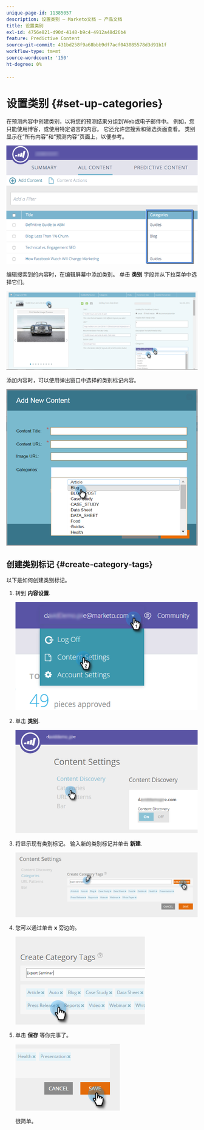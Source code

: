 ```yaml
---
unique-page-id: 11385057
description: 设置类别 — Marketo文档 — 产品文档
title: 设置类别
exl-id: 4756e821-d90d-4148-b9c4-4912a48d26b4
feature: Predictive Content
source-git-commit: 431bd258f9a68bbb9df7acf043085578d3d91b1f
workflow-type: tm+mt
source-wordcount: '150'
ht-degree: 0%

---
```


# 设置类别 {#set-up-categories}

在预测内容中创建类别，以将您的预测结果分组到Web或电子邮件中。 例如，您只能使用博客，或使用特定语言的内容。 它还允许您搜索和筛选页面查看。  类别显示在“所有内容”和“预测内容”页面上，以便参考。

![](assets/image2017-10-3-9-3a3-3a44.png)

编辑搜索到的内容时，在编辑屏幕中添加类别。 单击 **类别** 字段并从下拉菜单中选择它们。

![](assets/two.png)

添加内容时，可以使用弹出窗口中选择的类别标记内容。

![](assets/add-new-content-dropdown-hand.png)

## 创建类别标记 {#create-category-tags}

以下是如何创建类别标记。

1. 转到 **内容设置**.

   ![](assets/settings-dropdown-hand-1.png)

1. 单击 **类别**.

   ![](assets/content-discovery-categories-hand.png)

1. 将显示现有类别标记。 输入新的类别标记并单击 **新建**.

   ![](assets/content-settings-create-cat-tags-hand.png)

1. 您可以通过单击 **x** 旁边的。

   ![](assets/remove-category-tag-updated.png)

1. 单击 **保存** 等你完事了。

   ![](assets/save-new.png)

   很简单。
